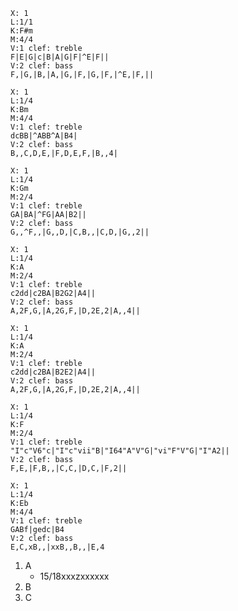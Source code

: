 ```music-abc
X: 1
L:1/1
K:F#m
M:4/4
V:1 clef: treble
F|E|G|c|B|A|G|F|^E|F||
V:2 clef: bass
F,|G,|B,|A,|G,|F,|G,|F,|^E,|F,||
```

```music-abc
X: 1
L:1/4
K:Bm
M:4/4
V:1 clef: treble
dcBB|^ABB^A|B4|
V:2 clef: bass
B,,C,D,E,|F,D,E,F,|B,,4|
```

```music-abc
X: 1
L:1/4
K:Gm
M:2/4
V:1 clef: treble
GA|BA|^FG|AA|B2||
V:2 clef: bass
G,,^F,,|G,,D,|C,B,,|C,D,|G,,2||
```

```music-abc
X: 1
L:1/4
K:A
M:2/4
V:1 clef: treble
c2dd|c2BA|B2G2|A4||
V:2 clef: bass
A,2F,G,|A,2G,F,|D,2E,2|A,,4||
```

```music-abc
X: 1
L:1/4
K:A
M:2/4
V:1 clef: treble
c2dd|c2BA|B2E2|A4||
V:2 clef: bass
A,2F,G,|A,2G,F,|D,2E,2|A,,4||
```

```music-abc
X: 1
L:1/4
K:F
M:2/4
V:1 clef: treble
"I"c"V6"c|"I"c"vii"B|"I64"A"V"G|"vi"F"V"G|"I"A2||
V:2 clef: bass
F,E,|F,B,,|C,C,|D,C,|F,2||
```

```music-abc
X: 1
L:1/4
K:Eb
M:4/4
V:1 clef: treble
GABf|gedc|B4
V:2 clef: bass
E,C,xB,,|xxB,,B,,|E,4
```

1. A
	- 15/18xxxzxxxxxx
2. B
3. C
